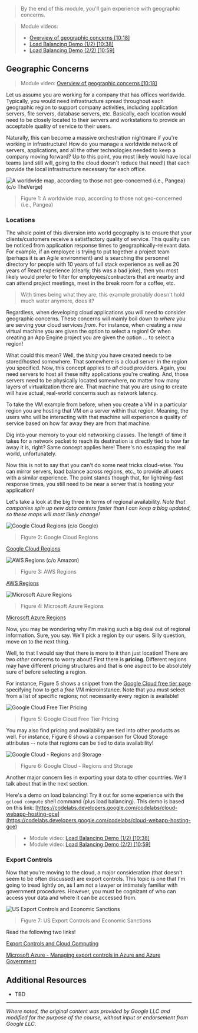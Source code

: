 > By the end of this module, you'll gain experience with geographic concerns. 

> Module videos:
> * [Overview of geographic concerns [10:18]](https://youtu.be/NXLX4nIfEkQ)
> * [Load Balancing Demo (1/2) [10:38]](https://youtu.be/oawtW7W_T9U)
> * [Load Balancing Demo (2/2) [10:59]](https://youtu.be/NjX1B5eOqic)

## Geographic Concerns

> Module video: [Overview of geographic concerns [10:18]](https://youtu.be/NXLX4nIfEkQ)

Let us assume you are working for a company that has offices worldwide.  Typically, you would need infrastructure spread throughout each geographic region to support company activities, including application servers, file servers, database servers, etc.  Basically, each location would need to be closely located to their servers and workstations to provide an acceptable quality of service to their users.

Naturally, this can become a massive orchestration nightmare if you're working in infrastructure!  How do you manage a worldwide network of servers, applications, and all the other technologies needed to keep a company moving forward?  Up to this point, you most likely would have local teams (and still will, going to the cloud doesn't reduce that need!) that each provide the local infrastructure necessary for each office.

![A worldwide map, according to those not geo-concerned (i.e., Pangea) (c/o TheVerge)](https://cdn.vox-cdn.com/thumbor/w86HpxoBVhRBnVcgICIM6ywdVXY=/0x0:739x508/1200x800/filters:focal(296x206:414x324)/cdn.vox-cdn.com/uploads/chorus_image/image/60083775/Screen_Shot_2018_06_15_at_9.23.03_AM.0.png "A worldwide map, according to those not geo-concerned (i.e., Pangea)")

> Figure 1: A worldwide map, according to those not geo-concerned (i.e., Pangea)

### Locations

The whole point of this diversion into world geography is to ensure that your clients/customers receive a satistfactory quality of service.  This quality can be noticed from application response times to geographically-relevant data.  For example, if an employee is trying to put together a project team (perhaps it is an Agile environment) and is searching the personnel directory for people with 10 years of full stack experience as well as 20 years of React experience (clearly, this was a bad joke), then you most likely would prefer to filter for employees/contracters that are nearby and can attend project meetings, meet in the break room for a coffee, etc.

> With times being what they are, this example probably doesn't hold much water anymore, does it?

Regardless, when developing cloud applications you will need to consider geographic concerns.  These concerns will mainly boil down to *where* you are serving your cloud services *from*.  For instance, when creating a new virtual machine you are given the option to select a region!  Or when creating an App Engine project you are given the option ... to select a region!

What could this mean?  Well, the *thing* you have created needs to be stored/hosted somewhere.  That somewhere is a cloud server in the region you specified.  Now, this concept applies to *all* cloud providers.  Again, you need servers to host all these nifty applications you're creating.  And, those servers need to be physically located somewhere, no matter how many layers of virtualization there are.  That machine that you are using to create will have actual, real-world concerns such as network latency.

To take the VM example from before, when you create a VM in a particular region you are hosting that VM on a server within that region.  Meaning, the users who will be interacting with that machine will experience a quality of service based on how far away they are from that machine.

Dig into your memory to your old networking classes.  The length of time it takes for a network packet to reach its destination is directly tied to how far away it is, right?  Same concept applies here!  There's no escaping the real world, unfortunately.

Now this is not to say that you can't do some neat tricks cloud-wise.  You can mirror servers, load balance across regions, etc., to provide all users with a similar experience.  The point stands though that, for lightning-fast response times, you still need to be near a server that is hosting your application!

Let's take a look at the big three in terms of regional availability.  *Note that companies spin up new data centers faster than I can keep a blog updated, so these maps will most likely change!*

![Google Cloud Regions (c/o Google)](/CloudAppsDev/assets/images/5-gcp-regions.png "Google Cloud Regions")

> Figure 2: Google Cloud Regions

[Google Cloud Regions](https://cloud.google.com/about/locations/)

![AWS Regions (c/o Amazon)](/CloudAppsDev/assets/images/5-aws-regions.png "AWS Regions")

> Figure 3: AWS Regions

[AWS Regions](https://aws.amazon.com/about-aws/global-infrastructure/regions_az/)

<img src="https://azurecomcdn.azureedge.net/cvt-501c9a38819bd9ffc1ed855f2ed8b5db5e8936aed3e3a6732ff13f313a6c0ca4/images/shared/regions-map-desktop.svg" alt="Microsoft Azure Regions" title="Microsoft Azure Regions" style="background-color:#fff" />

> Figure 4: Microsoft Azure Regions

[Microsoft Azure Regions](https://azure.microsoft.com/en-us/global-infrastructure/geographies/)

Now, you may be wondering why I'm making such a big deal out of regional information.  Sure, you say.  We'll pick a region by our users.  Silly question, move on to the next thing.

Well, to that I would say that there is more to it than just location!  There are two *other* concerns to worry about!  First there is **pricing**.  Different regions may have different pricing structures and that is one aspect to be absolutely sure of before selecting a region.

For instance, Figure 5 shows a snippet from the [Google Cloud free tier page](https://cloud.google.com/free) specifying how to get a *free* VM microinstance.  Note that you must select from a list of specific regions; not necessarily every region is available! 

![Google Cloud Free Tier Pricing](/CloudAppsDev/assets/images/5-gcp-pricing-2.png "Google Cloud Free Tier Pricing")

> Figure 5: Google Cloud Free Tier Pricing

You may also find pricing and availability are tied into other products as well.  For instance, Figure 6 shows a comparison for Cloud Storage attributes -- note that regions can be tied to data availability!

![Google Cloud - Regions and Storage](/CloudAppsDev/assets/images/5-gcp-pricing.PNG)

> Figure 6: Google Cloud - Regions and Storage

Another major concern lies in exporting your data to other countries.  We'll talk about that in the next section.

Here's a demo on load balancing!  Try it out for some experience with the `gcloud compute` shell command (plus load balancing).
  This demo is based on this link: [https://codelabs.developers.google.com/codelabs/cloud-webapp-hosting-gce](https://codelabs.developers.google.com/codelabs/cloud-webapp-hosting-gce)

> * Module video: [Load Balancing Demo (1/2) [10:38]](https://youtu.be/oawtW7W_T9U)
> * Module video: [Load Balancing Demo (2/2) [10:59]](https://youtu.be/NjX1B5eOqic)

### Export Controls

Now that you're moving to the cloud, a major consideration (that doesn't seem to be often discussed) are export controls.  This topic is one that I'm going to tread lightly on, as I am not a lawyer or intimately familiar with government procedures.  However, you must be cognizant of who can access your data and where it can be accessed from.

![US Export Controls and Economic Sanctions](https://slideplayer.com/slide/14093205/86/images/42/Export+Controls+are+Particularly+Problematic+for+Cloud+Computing.jpg "US Export Controls and Economic Sanctions")

> Figure 7: US Export Controls and Economic Sanctions

Read the following two links!

[Export Controls and Cloud Computing](https://www.bis.doc.gov/documents/bis-annual-conference-2018/2239-cloudy-with-a-chance-of-technology-transfer-breakout-rev-13may2018/file)

[Microsoft Azure - Managing export controls in Azure and Azure Government](:https://devblogs.microsoft.com/azuregov/managing-export-controls-in-azure-and-azure-government/)


## Additional Resources

* TBD

<hr size="1" />

*Where noted, the original content was provided by Google LLC and modified for the purpose of the course, without input or endorsement from Google LLC*.